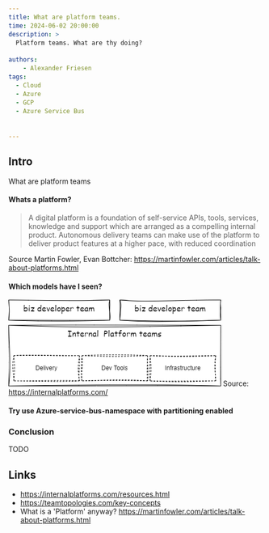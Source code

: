 ```yaml
---
title: What are platform teams.
time: 2024-06-02 20:00:00
description: >
  Platform teams. What are thy doing?

authors:
    - Alexander Friesen
tags:
  - Cloud
  - Azure
  - GCP
  - Azure Service Bus


---
```


## Intro

What are platform teams


#### Whats a platform?

> A digital platform is a foundation of self-service APIs, tools,
services, knowledge and support which are arranged as a compelling
internal product. Autonomous delivery teams can make use of the
platform to deliver product features at a higher pace, with reduced
coordination

Source Martin Fowler, Evan Bottcher: <https://martinfowler.com/articles/talk-about-platforms.html>


#### Which models have I seen?




![Network](./article00049/platformteam_model1.drawio.png)
Source: <https://internalplatforms.com/>



#### Try use Azure-service-bus-namespace with partitioning enabled




### Conclusion

TODO



## Links

- <https://internalplatforms.com/resources.html>
- <https://teamtopologies.com/key-concepts>
- What is a 'Platform' anyway? <https://martinfowler.com/articles/talk-about-platforms.html>


